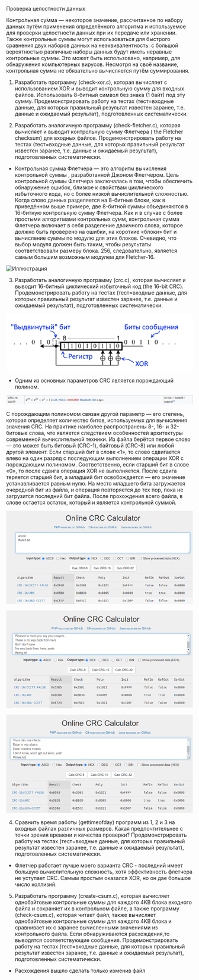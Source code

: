 Проверка целостности данных

Контро́льная су́мма — некоторое значение, рассчитанное по набору данных путём применения определённого алгоритма и используемое для проверки целостности данных при их передаче или хранении. Также контрольные суммы могут использоваться для быстрого сравнения двух наборов данных на неэквивалентность: с большой вероятностью различные наборы данных будут иметь неравные контрольные суммы. Это может быть использовано, например, для обнаружения компьютерных вирусов. Несмотря на своё название, контрольная сумма не обязательно вычисляется путём суммирования.

1. Разработать программу (check-xor.c), которая вычисляет с использованием XOR и выводит контрольную сумму для входных файлов. 
Использовать 8-битный символ без знака (1 байт) под эту сумму. 
Продемонстрировать работу на тестах (тест=входные данные, для которых правильный результат известен заранее, т.е. данные и ожидаемый результат), подготовленных систематически.


2. Разработать аналогичную программу (check-fletcher.c), которая вычисляет и выводит контрольную сумму Флетчера ( the Fletcher checksum) для входных файлов. 
Продемонстрировать работу на тестах (тест=входные данные, для которых правильный результат известен заранее, т.е. данные и ожидаемый результат), подготовленных систематически.

- Контрольная сумма Флетчера — это алгоритм вычисления контрольной суммы
, разработанной Джоном Флетчером. Цель контрольной суммы Флетчера заключалась в том, чтобы обеспечить обнаружение ошибок,
близкое к свойствам циклического избыточного кода, но с более низкой вычислительной сложностью.
Когда слово данных разделяется на 8-битные блоки, как в приведённом выше примере, две 8-битной суммы объединяются в 16-битную контрольную сумму Флетчера.
Как и в случае с более простыми алгоритмами контрольных сумм, контрольная сумма Флетчера включает в себя разделение двоичного слова, которое должно быть проверено на ошибки, на короткие «блоки» бит и вычисление суммы по модулю для этих блоков. 
Очевидно, что выбор модуля должен быть таким, чтобы результаты соответствовали размеру блока. 256, следовательно, является самым большим возможным модулем для Fletcher-16. 

![Иллюстрация](https://github.com/sergeevaevi/Operating-Systems/raw/master/image/testfl.png)

3. Разработать аналогичную программу (crc.c), которая вычисляет и выводит 16-битный циклический избыточный код (the 16-bit CRC).
Продемонстрировать работу на тестах (тест=входные данные, для которых правильный результат известен заранее, т.е. данные и ожидаемый результат), подготовленных систематически.

![Иллюстрация](https://github.com/sergeevaevi/Operating-Systems/raw/master/image/crc.png) 

- Одним из основных параметров CRC является порождающий полином.

![Иллюстрация](https://github.com/sergeevaevi/Operating-Systems/raw/master/image/ccitt.png)

С порождающим полиномом связан другой параметр — его степень, которая определяет количество битов, используемых для вычисления значения CRC. На практике наиболее распространены 8-, 16- и 32-битовые слова, что является следствием особенностей архитектуры современной вычислительной техники.
 Из файла берётся первое слово — это может быть битовый (CRC-1), байтовый (CRC-8) или любой другой элемент. Если старший бит в слове «1», то слово сдвигается влево на один разряд с последующим выполнением операции XOR c порождающим полиномом. Соответственно, если старший бит в слове «0», то после сдвига операция XOR не выполняется. После сдвига теряется старший бит, а младший бит освобождается — его значение устанавливается равным нулю. На место младшего бита загружается очередной бит из файла, и операция повторяется до тех пор, пока не загрузится последний бит файла. После прохождения всего файла, в слове остается остаток, который и является контрольной суммой.

![Иллюстрация](https://github.com/sergeevaevi/Operating-Systems/raw/master/image/crc1.png)

![Иллюстрация](https://github.com/sergeevaevi/Operating-Systems/raw/master/image/crc2.png)

![Иллюстрация](https://github.com/sergeevaevi/Operating-Systems/raw/master/image/crc3.png)

4. Сравнить время работы (gettimeofday) программ из 1, 2 и 3 на входных файлах различных размеров.
Какая предпочтительнее с точки зрения времени и качества проверки?
Продемонстрировать работу на тестах (тест=входные данные, для которых правильный результат известен заранее, т.е. данные и ожидаемый результат), подготовленных систематически.
- Флетчер работает лучше моего варианта CRC - последний имеет большую вычислительную сложность, хотя эффективность флетчера не уступает CRC. Самым простым оказался XOR, но он дае большое число коллизий.

5. Разработать программу (create-csum.c), которая вычисляет однобайтовые контрольные суммы для каждого 4KB блока входного файла и сохраняет их в контрольном файле,
а также программу (check-csum.c), которая читает файл, также вычисляет однобайтовые контрольные суммы для каждого 4KB блока и сравнивает их с заранее вычисленными значениями из контрольного файла. 
Если обнаруживаются расхождения,то выводятся соответствующие сообщения. 
Продемонстрировать работу на тестах (тест=входные данные, для которых правильный результат известен заранее, т.е. данные и ожидаемый результат), подготовленных систематически.
- Расхождения вышло сделать только изменив файл
